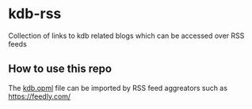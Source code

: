 # kdb-rss
Collection of links to kdb related blogs which can be accessed over RSS feeds

## How to use this repo

The [kdb.opml](./kdb.opml) file can be imported by RSS feed aggreators such as https://feedly.com/

